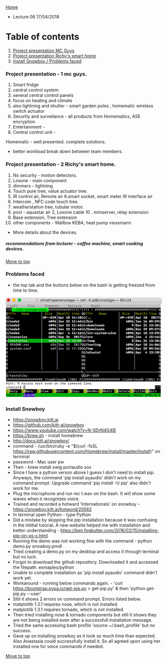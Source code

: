 
<a name= "top"></a>
[Home](https://github.com/AnastasiiaMishchenko/Internationals/blob/master/Chirantha%20Peramunage-_/Overview.md)

* Lecture 06 17/04/2018

# Table of contents

1. [Project presentation MC Guys](#mc)
2. [Project presentation Richy's smart home](#richy)
3. [Install Snowboy / Problems faced](#snow)

### Project presentation - 1 mc guys. <a name= "mc"></a>

1. Smart fridge 
2. central control system
3. several central control panels 
4. focus on heating and climate 
5. also lightning and shutter - smart garden poles , homematic wireless switch actuator 
6. Securtiy and surveilance - all products from Homematics, ASE encryption 
7. Entertainment - 
8. Central control unit - 

Homematic - well presented. complete solutions.

* better workload break down between team members. 


### Project presentation - 2 Richy's smart home. <a name= "richy"></a>

1. No security  - motion detectors. 
2. Loxone - main component  
3. dimmers - lightning
4. Touch pure tree, value actuator tree. 
5. IR control air, Remote air
6.smart socket, smart meter IR interface air
7. Intercom , NFC code touch tree. 
8. weatherstation tree, tubular motor. 
9. pool - aquastar air 2, Loxone cable
10 . miniserver, relay extension 
11. Base extension, Tree extension 
12. other components - Wallbox KEBA, heat pump viessmann

* More details about the devices. 


##### recommendations from lecturer - coffee machine, smart cooking devices. 

[Move to top](#top)

 ### Problems faced <a name= "snow"></a>
* the top tab and the buttons below on the bash is getting freezed from time to time. 


![screenshot](https://github.com/AnastasiiaMishchenko/Internationals/blob/master/Chirantha%20Peramunage-_/Images/terminal%20freezed.png)

### Install Snowboy 
* https://snowboy.kitt.ai
* https://github.com/kitt-ai/snowboy
* https://www.youtube.com/watch?v=N-SDrN4G4lE
* https://brew.sh - install homebrew 
* http://docs.kitt.ai/snowboy/
* command - /usr/bin/ruby -e "$(curl -fsSL https://raw.githubusercontent.com/Homebrew/install/master/install)" on terminal
* password - Mac user pw
* Then - brew install swig portaudio sox
* Since I have a python verson above I guess I don't need to install pip. Anyways, the command 'pip install pyaudio' didn't work on my command prompt. Upgrade command 'pip install -U pip' also didn't work for me. 
* Plug the microphone and run rec t.wav on the bash. It will show some waves when it recognizes voice. 
* Trained and recorded a hotward 'Internationals' on snowboy - https://snowboy.kitt.ai/hotword/20562
* In terminal open Python - type Python
* Did a mistake by skipping the pip installation because it was confusing in the intitial tutorial. A new website helped me with installation and better understanding - https://ben.fogbutter.com/2016/02/15/installing-pip-on-os-x.html
* Running the demo was not working fine with the command - python demo.py snowboy.pmdl
* Tried creating a demo.py on my desktop and access it through terminal but no luck. 
* Forgot to download the github repository. Downloaded it and accessed the filepath. exmaples/python
* Unable to complete installation as 'pip install pyaudio' command didn't work yet. 
* Workaround - running below commands again. - 'curl https://bootstrap.pypa.io/get-pip.py > get-pip.py' & then 'python get-pip.py --user'
* Still it shows 2 errors on command prompt. Errors listed below.
* matplotlib 1.3.1 requires nose, which is not installed.
* matplotlib 1.3.1 requires tornado, which is not installed.
* Then tried installing nose & tornado components but still it shows they are not being installed even after a successfull installation message. 
* Tried the same accessing bash profile 'source ~/.bash_profile' but no success. 
* Gave up on installing snowboy as it took so much time than expected. Also Anastasia could successfully install it. So all agreed upon using her installed one for voice commands if needed. 

[Move to top](#top)
